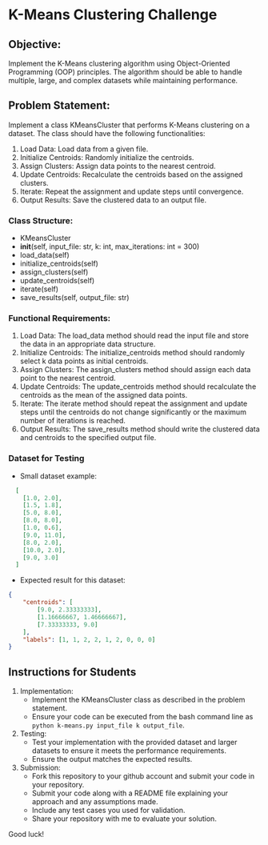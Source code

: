 # K-Means Clustering Challenge

## Objective:
Implement the K-Means clustering algorithm using Object-Oriented Programming (OOP) principles. The algorithm should be able to handle multiple, large, and complex datasets while maintaining performance.

## Problem Statement:
Implement a class KMeansCluster that performs K-Means clustering on a dataset. The class should have the following functionalities:

1.	Load Data: Load data from a given file.
2.	Initialize Centroids: Randomly initialize the centroids.
3.	Assign Clusters: Assign data points to the nearest centroid.
4.	Update Centroids: Recalculate the centroids based on the assigned clusters.
5.	Iterate: Repeat the assignment and update steps until convergence.
6.	Output Results: Save the clustered data to an output file.

### Class Structure:

*	KMeansCluster
*	__init__(self, input_file: str, k: int, max_iterations: int = 300)
*	load_data(self)
*	initialize_centroids(self)
* assign_clusters(self)
*	update_centroids(self)
*	iterate(self)
*	save_results(self, output_file: str)

### Functional Requirements:

1.	Load Data: The load_data method should read the input file and store the data in an appropriate data structure.
2.	Initialize Centroids: The initialize_centroids method should randomly select k data points as initial centroids.
3.	Assign Clusters: The assign_clusters method should assign each data point to the nearest centroid.
4.	Update Centroids: The update_centroids method should recalculate the centroids as the mean of the assigned data points.
5.	Iterate: The iterate method should repeat the assignment and update steps until the centroids do not change significantly or the maximum number of iterations is reached.
6.	Output Results: The save_results method should write the clustered data and centroids to the specified output file.

### Dataset for Testing

*	Small dataset example:
```json filename=small_dataset.json
  [
    [1.0, 2.0],
    [1.5, 1.8],
    [5.0, 8.0],
    [8.0, 8.0],
    [1.0, 0.6],
    [9.0, 11.0],
    [8.0, 2.0],
    [10.0, 2.0],
    [9.0, 3.0]
  ]
```

* Expected result for this dataset:
```json
{
    "centroids": [
        [9.0, 2.33333333],
        [1.16666667, 1.46666667],
        [7.33333333, 9.0]
    ],
    "labels": [1, 1, 2, 2, 1, 2, 0, 0, 0]
}
```

## Instructions for Students

1.	Implementation:
    * Implement the KMeansCluster class as described in the problem statement.
    * Ensure your code can be executed from the bash command line as `python k-means.py input_file k output_file`.
2.	Testing:
    * Test your implementation with the provided dataset and larger datasets to ensure it meets the performance requirements.
    * Ensure the output matches the expected results.
3.	Submission:
  	* Fork this repository to your github account and submit your code in your repository.
    * Submit your code along with a README file explaining your approach and any assumptions made.
    * Include any test cases you used for validation.
    * Share your repository with me to evaluate your solution.


Good luck!
